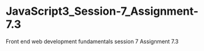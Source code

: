 # JavaScript3_Session-7_Assignment-7.3
Front end web development fundamentals session 7 Assignment 7.3
